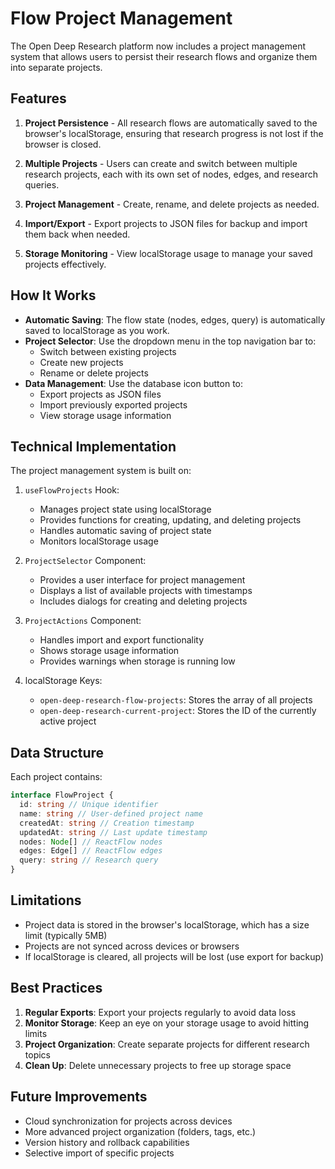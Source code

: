# Flow Project Management

The Open Deep Research platform now includes a project management system that allows users to persist their research flows and organize them into separate projects.

## Features

1. **Project Persistence** - All research flows are automatically saved to the browser's localStorage, ensuring that research progress is not lost if the browser is closed.

2. **Multiple Projects** - Users can create and switch between multiple research projects, each with its own set of nodes, edges, and research queries.

3. **Project Management** - Create, rename, and delete projects as needed.

4. **Import/Export** - Export projects to JSON files for backup and import them back when needed.

5. **Storage Monitoring** - View localStorage usage to manage your saved projects effectively.

## How It Works

- **Automatic Saving**: The flow state (nodes, edges, query) is automatically saved to localStorage as you work.
- **Project Selector**: Use the dropdown menu in the top navigation bar to:
  - Switch between existing projects
  - Create new projects
  - Rename or delete projects
- **Data Management**: Use the database icon button to:
  - Export projects as JSON files
  - Import previously exported projects
  - View storage usage information

## Technical Implementation

The project management system is built on:

1. `useFlowProjects` Hook:

   - Manages project state using localStorage
   - Provides functions for creating, updating, and deleting projects
   - Handles automatic saving of project state
   - Monitors localStorage usage

2. `ProjectSelector` Component:

   - Provides a user interface for project management
   - Displays a list of available projects with timestamps
   - Includes dialogs for creating and deleting projects

3. `ProjectActions` Component:

   - Handles import and export functionality
   - Shows storage usage information
   - Provides warnings when storage is running low

4. localStorage Keys:
   - `open-deep-research-flow-projects`: Stores the array of all projects
   - `open-deep-research-current-project`: Stores the ID of the currently active project

## Data Structure

Each project contains:

```typescript
interface FlowProject {
  id: string // Unique identifier
  name: string // User-defined project name
  createdAt: string // Creation timestamp
  updatedAt: string // Last update timestamp
  nodes: Node[] // ReactFlow nodes
  edges: Edge[] // ReactFlow edges
  query: string // Research query
}
```

## Limitations

- Project data is stored in the browser's localStorage, which has a size limit (typically 5MB)
- Projects are not synced across devices or browsers
- If localStorage is cleared, all projects will be lost (use export for backup)

## Best Practices

1. **Regular Exports**: Export your projects regularly to avoid data loss
2. **Monitor Storage**: Keep an eye on your storage usage to avoid hitting limits
3. **Project Organization**: Create separate projects for different research topics
4. **Clean Up**: Delete unnecessary projects to free up storage space

## Future Improvements

- Cloud synchronization for projects across devices
- More advanced project organization (folders, tags, etc.)
- Version history and rollback capabilities
- Selective import of specific projects
